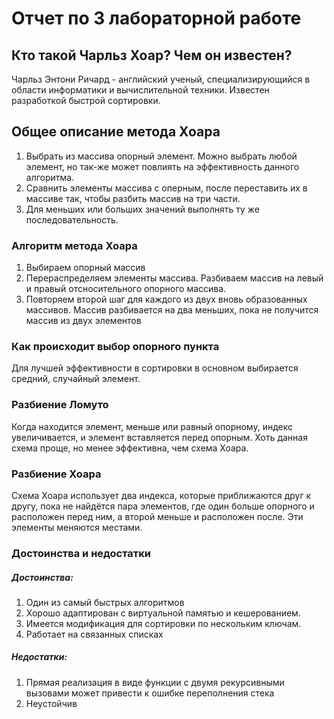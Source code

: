 # Отчет по 3 лабораторной работе 
## Кто такой Чарльз Хоар? Чем он известен?
Чарльз Энтони Ричард - английский ученый, специализирующийся в области информатики и вычислительной техники. Известен разработкой быстрой сортировки.
## Общее описание метода Хоара
1) Выбрать из массива опорный элемент. Можно выбрать любой элемент, но так-же может повлиять на эффективность данного алгоритма.
2) Сравнить элементы массива с оперным, после переставить их в массиве так, чтобы разбить массив на три части.
3) Для меньших или больших значений выполнять ту же последовательность.
### Алгоритм метода Хоара
1) Выбираем опорный массив
2) Перераспределяем элементы массива. Разбиваем массив на левый и правый отсносительного опорного массива.
3) Повторяем второй шаг для каждого из двух вновь образованных массивов. Массив разбивается на два меньших,
пока не получится массив из двух элементов

### Как происходит выбор опорного пункта
Для лучшей эффективности в сортировки в основном выбирается средний, случайный элемент.

### Разбиение Ломуто
Когда находится элемент, меньше или равный опорному, индекс увеличивается, и элемент вставляется перед опорным. 
Хоть данная схема проще, но менее эффективна, чем схема Хоара.

### Разбиение Хоара
Схема Хоара использует два индекса, которые приближаются друг к другу, пока не найдётся пара элементов, где один больше опорного и расположен перед ним, а второй меньше и расположен после. Эти элементы меняются местами.

### Достоинства и недостатки
##### Достоинства:
1) Один из самый быстрых алгоритмов
2) Хорошо адаптирован с виртуальной памятью и кешерованием.
3) Имеется модификация для сортировки по нескольким ключам.
4) Работает на связанных списках
##### Недостатки:
1) Прямая реализация в виде функции с двумя рекурсивными вызовами может привести к ошибке переполнения стека
2) Неустойчив

